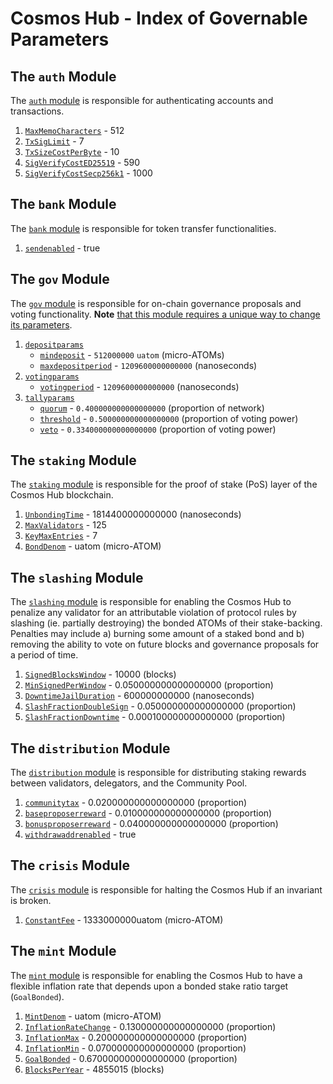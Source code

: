 # Cosmos Hub - Index of Governable Parameters
## The `auth` Module
The [`auth` module](params-change/Auth.md) is responsible for authenticating accounts and transactions.
1. [`MaxMemoCharacters`](params-change/Auth.md#1-maxmemocharacters) - 512
2. [`TxSigLimit`](params-change/Auth.md#2-txsiglimit) - 7
3. [`TxSizeCostPerByte`](params-change/Auth.md#3-txsizecostperbyte) - 10
4. [`SigVerifyCostED25519`](params-change/Auth.md#4-sigverifycosted25519) - 590
5. [`SigVerifyCostSecp256k1`](params-change/Auth.md#5-sigverifycostsecp256k1) - 1000
## The `bank` Module
The [`bank` module](params-change/Bank.md) is responsible for token transfer functionalities.
1. [`sendenabled`](params-change/Bank.md#1-sendenabled) - true
## The `gov` Module
The [`gov` module](params-change/Governance.md) is responsible for on-chain governance proposals and voting functionality. **Note** [that this module requires a unique way to change its parameters](https://github.com/cosmos/cosmos-sdk/issues/5800).
1. [`depositparams`](params-change/Governance.md#1-depositparams)
   - [`mindeposit`](params-change/Governance.md#mindeposit) - `512000000` `uatom` (micro-ATOMs)
   - [`maxdepositperiod`](params-change/Governance.md#maxdepositperiod) - `1209600000000000` (nanoseconds)
2. [`votingparams`](params-change/Governance.md#2-votingparams)
   - [`votingperiod`](params-change/Governance.md#votingperiod) - `1209600000000000` (nanoseconds)
3. [`tallyparams`](params-change/Governance.md#3-tallyparams)
   - [`quorum`](params-change/Governance.md#quorum) - `0.400000000000000000` (proportion of network)
   - [`threshold`](params-change/Governance.md#threshold) - `0.500000000000000000` (proportion of voting power)
   - [`veto`](params-change/Governance.md#veto) - `0.334000000000000000` (proportion of voting power)
## The `staking` Module
The [`staking` module](params-change/Staking.md) is responsible for the proof of stake (PoS) layer of the Cosmos Hub blockchain.
1. [`UnbondingTime`](params-change/Staking.md#1-UnbondingTime) - 1814400000000000 (nanoseconds)
2. [`MaxValidators`](params-change/Staking.md#2-MaxValidators) - 125
3. [`KeyMaxEntries`](params-change/Staking.md#3-KeyMaxEntries) - 7
4. [`BondDenom`](params-change/Staking.md#4-BondDenom) - uatom (micro-ATOM)
## The `slashing` Module
The [`slashing` module](params-change/Slashing.md) is responsible for enabling the Cosmos Hub to penalize any validator for an attributable violation of protocol rules by slashing (ie. partially destroying) the bonded ATOMs of their stake-backing. Penalties may include a) burning some amount of a staked bond and b) removing the ability to vote on future blocks and governance proposals for a period of time.
1. [`SignedBlocksWindow`](params-change/Slashing.md#1-SignedBlocksWindow) - 10000 (blocks)
2. [`MinSignedPerWindow`](params-change/Slashing.md#2-MinSignedPerWindow) - 0.050000000000000000 (proportion)
3. [`DowntimeJailDuration`](params-change/Slashing.md#3-DowntimeJailDuration) - 600000000000 (nanoseconds)
4. [`SlashFractionDoubleSign`](params-change/Slashing.md#4-SlashFractionDoubleSign) - 0.050000000000000000 (proportion)
5. [`SlashFractionDowntime`](params-change/Slashing.md#5-SlashFractionDowntime) - 0.000100000000000000 (proportion)
## The `distribution` Module
The [`distribution` module](params-change/Distribution.md) is responsible for distributing staking rewards between validators, delegators, and the Community Pool.
1. [`communitytax`](params-change/Distribution.md#1-communitytax) - 0.020000000000000000 (proportion)
2. [`baseproposerreward`](params-change/Distribution.md#2-baseproposerreward) - 0.010000000000000000 (proportion)
3. [`bonusproposerreward`](params-change/Distribution.md#3-bonusproposerreward) - 0.040000000000000000 (proportion)
4. [`withdrawaddrenabled`](params-change/Distribution.md#4-withdrawaddrenabled) - true
## The `crisis` Module
The [`crisis` module](params-change/Crisis.md) is responsible for halting the Cosmos Hub if an invariant is broken.
1. [`ConstantFee`](params-change/Crisis.md#1-ConstantFee) - 1333000000uatom (micro-ATOM)
## The `mint` Module
The [`mint` module](params-change/Mint.md) is responsible for enabling the Cosmos Hub to have a flexible inflation rate that depends upon a bonded stake ratio target (`GoalBonded`).
1. [`MintDenom`](params-change/Mint.md#1-MintDenom) - uatom (micro-ATOM)
2. [`InflationRateChange`](params-change/Mint.md#2-InflationRateChange) - 0.130000000000000000 (proportion)
3. [`InflationMax`](params-change/Mint.md#3-InflationMax) - 0.200000000000000000 (proportion)
4. [`InflationMin`](params-change/Mint.md#4-InflationMin) - 0.070000000000000000 (proportion)
5. [`GoalBonded`](params-change/Mint.md#5-GoalBonded) - 0.670000000000000000 (proportion)
6. [`BlocksPerYear`](params-change/Mint.md#6-BlocksPerYear) - 4855015 (blocks)
